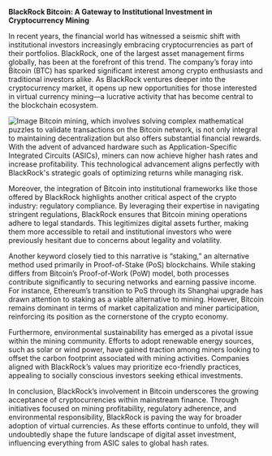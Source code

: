 **BlackRock Bitcoin: A Gateway to Institutional Investment in Cryptocurrency Mining**

In recent years, the financial world has witnessed a seismic shift with institutional investors increasingly embracing cryptocurrencies as part of their portfolios. BlackRock, one of the largest asset management firms globally, has been at the forefront of this trend. The company’s foray into Bitcoin (BTC) has sparked significant interest among crypto enthusiasts and traditional investors alike. As BlackRock ventures deeper into the cryptocurrency market, it opens up new opportunities for those interested in virtual currency mining—a lucrative activity that has become central to the blockchain ecosystem.


![Image](https://github.com/user-attachments/assets/31692037-0104-4703-abd1-696b6a7dd41b)
Bitcoin mining, which involves solving complex mathematical puzzles to validate transactions on the Bitcoin network, is not only integral to maintaining decentralization but also offers substantial financial rewards. With the advent of advanced hardware such as Application-Specific Integrated Circuits (ASICs), miners can now achieve higher hash rates and increase profitability. This technological advancement aligns perfectly with BlackRock's strategic goals of optimizing returns while managing risk.

Moreover, the integration of Bitcoin into institutional frameworks like those offered by BlackRock highlights another critical aspect of the crypto industry: regulatory compliance. By leveraging their expertise in navigating stringent regulations, BlackRock ensures that Bitcoin mining operations adhere to legal standards. This legitimizes digital assets further, making them more accessible to retail and institutional investors who were previously hesitant due to concerns about legality and volatility.

Another keyword closely tied to this narrative is “staking,” an alternative method used primarily in Proof-of-Stake (PoS) blockchains. While staking differs from Bitcoin’s Proof-of-Work (PoW) model, both processes contribute significantly to securing networks and earning passive income. For instance, Ethereum’s transition to PoS through its Shanghai upgrade has drawn attention to staking as a viable alternative to mining. However, Bitcoin remains dominant in terms of market capitalization and miner participation, reinforcing its position as the cornerstone of the crypto economy.

Furthermore, environmental sustainability has emerged as a pivotal issue within the mining community. Efforts to adopt renewable energy sources, such as solar or wind power, have gained traction among miners looking to offset the carbon footprint associated with mining activities. Companies aligned with BlackRock’s values may prioritize eco-friendly practices, appealing to socially conscious investors seeking ethical investments.

In conclusion, BlackRock’s involvement in Bitcoin underscores the growing acceptance of cryptocurrencies within mainstream finance. Through initiatives focused on mining profitability, regulatory adherence, and environmental responsibility, BlackRock is paving the way for broader adoption of virtual currencies. As these efforts continue to unfold, they will undoubtedly shape the future landscape of digital asset investment, influencing everything from ASIC sales to global hash rates.